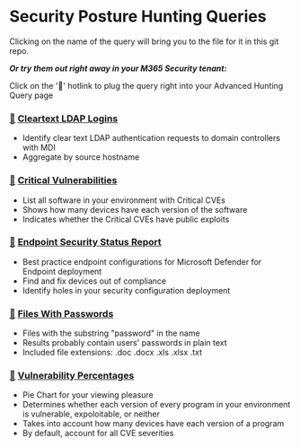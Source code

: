 # Security Posture Hunting Queries

Clicking on the name of the query will bring you to the file for it in this git repo.

***Or try them out right away in your M365 Security tenant:***

Click on the '🔎' hotlink to plug the query right into your Advanced Hunting Query page

### [🔎](https://security.microsoft.com/v2/advanced-hunting?query=H4sIAAAAAAAAA22QywqCUBCG_3XQOxxcGbhvVRDVIoho4QuYSQneSLvSw_c5hbaQYXSY__yXczY6KlGhRin91FalTnShtW4_pNZYI73ldNeZ3YV2CmHkTDUnIqaK3ZyOjO9rivJkkNl7hDhWtptRTh7YSgvtmWNlIBGchv-Dr2fqBboO75qpNKz1brP7MGOq1NVy7yxX8peiBsmpVjXVy5yX3XlnGXq-D9PpgLIjVcJ7pKBJpxuwH3b8IhWVGSey921vHAze_wPAk99NhgEAAA&timeRangeId=week) [Cleartext LDAP Logins](CleartextLDAP.kusto)
- Identify clear text LDAP authentication requests to domain controllers with MDI
- Aggregate by source hostname

### [🔎](https://security.microsoft.com/v2/advanced-hunting?query=H4sIAAAAAAAAA-1VTUvDQBB9Z8H_sPSkUFDPomBrD0Xxoige0yRidZtIE1MVf7xvZzfazVcLrSclhNmP2Tdvdt4kGjFyKNzSzpFhihQJ7R1HOR4x5M6Ic4UTvuf0KrgT0t5wNMM1_R_ouUDA8zG9X6GJYNACTOirBWnKlQy72MEncSLOM1lNiGXiV3GuaGe0_YY9n6vxGJJLjDFxywhP3DPoCs9iI_LX9DE4KTnmgrF5RhcYECWVSD8sFJ8DPgovgpHJ6UJGiq_NTbnbLc-nRI4cr6JSjzKvBWsSC6ZqZfbOHGKHYOeXbq6ljqaSPcaeuzxCntZcKWNkxJ3xCcTjwzH1vX1dhHKnCff3sM_5hDE3qemxcNErtDnCG-9XS6Xzf43-KY0uxxgztq-FMyIFEsvE1OJlMY86VV5VVDPO9vXer8X24_VwL3Xpuc5YrYgxUc1tJqKlOfl15b2M91s9XVf96n-O1dw2Y3Z32vpfmk2ZVbuv8Lqv6Oxno37Ly3JXXPX5lXkb7JTZx1v5gvkq6Xf8Fdr1XN9p6rKmLm__A53yPVzSt9F7_q3YdXo6kozCxnso70jRtvlUa2s9vwCjhurNXAkAAA&timeRangeId=week) [Critical Vulnerabilities](CriticalVulnerabilities.kusto)
- List all software in your environment with Critical CVEs
- Shows how many devices have each version of the software
- Indicates whether the Critical CVEs have public exploits

### [🔎](https://security.microsoft.com/v2/advanced-hunting?query=H4sIAAAAAAAAA7VWwU7bQBCdcyX-weIUJNpgiJA4cEgJQjm0oCRwRYuzCVGxibxOWlA_vm9fdm1DWNODIwuYndl5M7PzdpaudCWS76LFSAFpKbkoSSAv8FtDoyWTKfTP0GTck0DOZIb1XFbcb3dbnYF1BinH3x9EyLEy-JnRcwC0mUPU3OV3X25FsTuW8gTNi6T0KeSb7MkXoqxdfhNIqYwhJcxFy0Uwuz4yMazUlIgW7y-i_ZZHZmQrDiMMkVXEDCPpyD5wEqym8lXOJMb6EPq69liO-IUsYZ_joOUkYImDceJgnDgYJ26I0wtaTqE7KM_U4PRSfApnuJBXnq2V53JP7R-c4QSW1LFPQVoSeYi17UJKBixgsb3ylj60G30CywMkjagRpBfHMc-On8TU9Gzuqs9ZI6vCMTRCdv5enJP3ivzpcHfkvs_Yck7fJlaMGc_wJth74GuackcbseIPYw3or4j6xIhJiddW5IpfQ3ZTwZqztk1_U6BlrpPVFGkresXhiWOXveM3nErFDuqt38E-ObsgF3NgmJ30tn63tyOOiZYRazMd73gCpuWqqy6PgK9QYeHu9W7Ouj5t7dv1CJ81fXK8O89kVMGVndXz1uqs-HQjtzjvXTKp19DXEd9GW1_RcoWnZdQLvr0r2P6nyn3M2i4ytfP_rWXEGboiJ97P0dA09_kduVw8dvht8B6x87iSa3yDGkv6XB0EJv2S__X84s3cZOk1nfIVOHxXTfNL572Mw7NWi3-PGhW60nkTs_n9qnJe83at2E9NH8X31E7R7YwNcP8Bsi6mEuIJAAA&timeRangeId=week) [Endpoint Security Status Report](EndpointStatusReport.kusto)
- Best practice endpoint configurations for Microsoft Defender for Endpoint deployment
- Find and fix devices out of compliance
- Identify holes in your security configuration deployment

### [🔎](https://security.microsoft.com/v2/advanced-hunting?query=H4sIAAAAAAAAA62STQ6CMBCF39rEOzSu_TmDCZq4MWw8AKFEmiA1FoSFh_fN8KNxpcFMyMDrm68tMxEy3OGQMu-ZC-YdlQwlKgTMMcMDBg1yajc-ZvQdkeCiSgqv_oQrJasMFrjyKzAart1gqXzHkp2t1jkSc2WtqXju0jHMGEL-ldFOpLR0hb8wpp6kIqHqGRuGwUrDsM4ypK7ljQvUrHXaI-nN6-93fqkdemPpC6RKH1Nmg-htQoYTLakf6HDqTHr_GTG5Xp3S-S3fZDJqnY0TJ6LUys_7dZqnZvVksRJzPAEo8phwnAIAAA&timeRangeId=week) [Files With Passwords](FilesWithPasswords.kusto)
- Files with the substring "password" in the name
- Results probably contain users' passwords in plain text
- Included file extensions: .doc .docx .xls .xlsx .txt

### [🔎](https://security.microsoft.com/v2/advanced-hunting?query=H4sIAAAAAAAAA-1Wy47TQBDsMxL_YJlLVoq0cEaLtJAVRDwurMIBcTCOk5h14sieJBjx8dTUzPidB0QRB9Bq43l2d3VXzcy1XIsnI4lE4T-TpcSyQivH6E4WHF9wxsNvICF6nmw5kmNtitUefmecN-MF2mt8U5njN4BNj1Y9zKSysbZWWB1z1QordF9xXU77G0kYh97_Fe1Ihtz1HZZT9FOsVI25lHb1nriM-bE8Aj6N8B5rHyyumL5StDSekDEZ7wu0d_guMbMijilRxVhl9i4wo1Eez0bQyUIVzcvS9gwzGqsihnY8M4sqwIoE31cykTt88zLXGmvM2LT1hPXy5GPPvCc39FnAdsA6hzKQz-LDqlsX0pPPWHx5g5E5ELr-e9iZYmyD3W7sHTPmyxe5kuc1hK9tJC5yjXXNuhW0ojHoPCnsDuA_6uRRR6yYb9XIu-knzH_O9rMexsToaUxFIy-TlodPlismry5Ho1rN79FaIp_NWCd7vFWV-EnMMSPUfAttXZp2PrAShr9dH_VYh6y-zsAYdp2Hb9SB5twDv1PEn5BViixSVrnnInoLxnqW3VUUHv5Mtde0kXP31rItt9gq1jp1JGRD1lNxh2tn9RuxZvsq22R5AS6aflKeN4NeJVyVfnJyeckcxPKjFq3jQqXGAfZ58F-cVce_qRFzerqz8xRd3DV2_NfHv6aPup8xZpp8uMXOgP7cPaz5cUO2HVJYm1X9di6rvds9N-2T8v5u3_w7q4n6zX9Mn0NGnTHbc2a9rnfFt0H1wjIvgBWZE9JeQIa6t0TMdkidZ1bBx5k75ksrsm-ezN6I-2ozaqG-RB1-V53Hb22jnD-PqK3UbUOp3TPXccFEuf_10TzvzsXbPY0vjfsQqm4WolZ8DrceV2Tg9Mh5pcj4Tcm8GLHPwLpTTowX-H9qX6UVMyrVtm2YF6zzUO04bMdh7bfmI_dp7Q3hQy-HXxvtbGgsh2vmcmOsDVqKrfR5Wp5dbJmtj2GgOWuqk-YX4ss2QCYOAAA&timeRangeId=week) [Vulnerability Percentages](VulnerabilityPercentages.kusto)
- Pie Chart for your viewing pleasure
- Determines whether each version of every program in your environment is vulnerable, expoloitable, or neither
- Takes into account how many devices have each version of a program
- By default, account for all CVE severities